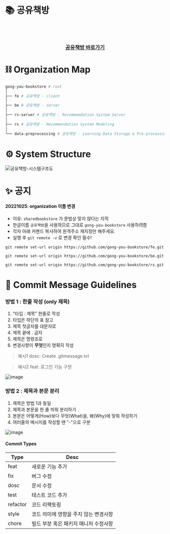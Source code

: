 
# 📚 공유책방
</br>
</br>

<div align='center'>

### [공유책방 바로가기](https://gong-you-bookstore.netlify.app/)

</div>

# ⛓ Organization Map
```bash
gong-you-bookstore # root
│   
├── fe # 공유책방 - client
│  
├── be # 공유책방 - server
│   
├── rs-server # 공유책방 - Recommemdation System Server
│  
├── rs # 공유책방 - Recommendation System Modeling
│  
└── data-preprocessing # 공유책방 - Learning Data Storage & Pre-processing
```


# ⚙ System Structure
![공유책방-시스템구조도](https://user-images.githubusercontent.com/90181028/203847536-937f6e16-a4e1-446a-8cf3-dfbf4f209623.png)





# ✨ 공지
#### 20221025: organization 이름 변경
+ 이유: `sharedbookstore` 가 문법상 맞지 않다는 지적
+ 한글이름 `공유책방`을 사용하므로 그대로  `gong-you-bookstore` 사용하려함
+ 각자 아래 커멘드 복사하여 원격주소 재지정만 해주세요.
+ 실행 후 `git remote -v` 로 변경 확인 필수!
```
git remote set-url origin https://github.com/gong-you-bookstore/fe.git
```
```
git remote set-url origin https://github.com/gong-you-bookstore/be.git
```
```
git remote set-url origin https://github.com/gong-you-bookstore/rs.git
```


# 📝 Commit Message Guidelines

### 방법 1 : 한줄 작성 (only 제목)
1. "타입 : 제목" 한줄로 작성
2. 타입은 하단의 표 참고
3. 제목 첫글자를 대문자로
4. 제목 끝에 . 금지
5. 제목은 명령조로
6. 변경사항이 **무엇**인지 명확히 작성

> 예시1
> dosc: Create .gitmessage.txt

> 예시2
> feat: 로그인 기능 구현 

![image](https://user-images.githubusercontent.com/90181028/189523617-74cd7ab7-8371-4416-9603-c571a650177b.png)


### 방법 2 : 제목과 본문 분리
1. 제목은 방법 1과 동일
2. 제목과 본문을 한 줄 띄워 분리하기
3. 본문은 어떻게(How)보다 무엇(What)을, 왜(Why)에 맞춰 작성하기
4. 여러줄의 메시지를 작성할 땐 "-"으로 구분

![image](https://user-images.githubusercontent.com/90181028/189523490-bdff94aa-7c5d-448a-9ab1-06afcc675381.png)


#### Commit Types
| Type | Desc |
| ------------ | ------------- |
| feat | 새로운 기능 추가  |
| fix | 버그 수정  |
| dosc | 문서 수정 |
| test | 테스트 코드 추가 |
| refactor | 코드 리팩토링 |
| style | 코드 의미에 영향을 주지 않는 변경사항 |
| chore | 빌드 부분 혹은 패키지 매니저 수정사항 |



